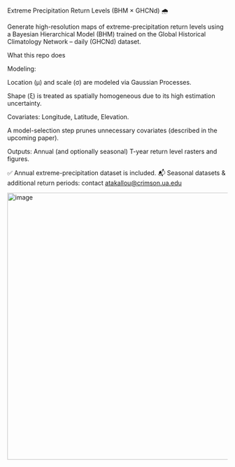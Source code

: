 Extreme Precipitation Return Levels (BHM × GHCNd) 🌧️

Generate high-resolution maps of extreme-precipitation return levels using a Bayesian Hierarchical Model (BHM) trained on the Global Historical Climatology Network – daily (GHCNd) dataset.

What this repo does

Modeling:

Location (μ) and scale (σ) are modeled via Gaussian Processes.

Shape (ξ) is treated as spatially homogeneous due to its high estimation uncertainty.

Covariates: Longitude, Latitude, Elevation.

A model-selection step prunes unnecessary covariates (described in the upcoming paper).

Outputs: Annual (and optionally seasonal) T-year return level rasters and figures.

✅ Annual extreme-precipitation dataset is included.
📬 Seasonal datasets & additional return periods: contact atakallou@crimson.ua.edu




<img width="1275" height="610" alt="image" src="https://github.com/user-attachments/assets/c2307b43-ee34-4c11-91b2-6c928dd9e178" />
